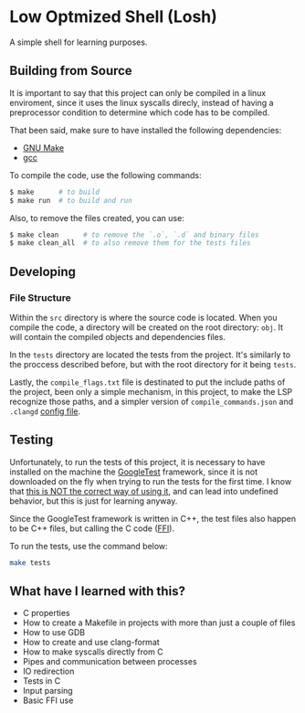 # Low Optmized Shell (Losh)

A simple shell for learning purposes.

## Building from Source

It is important to say that this project can only be compiled in a linux
enviroment, since it uses the linux syscalls direcly, instead of having a
preprocessor condition to determine which code has to be compiled.

That been said, make sure to have installed the following dependencies:

- [GNU Make](https://www.gnu.org/software/make/)
- [gcc](https://gcc.gnu.org/)

To compile the code, use the following commands:

```bash
$ make      # to build
$ make run  # to build and run
```

Also, to remove the files created, you can use:

```bash
$ make clean      # to remove the `.o`, `.d` and binary files
$ make clean_all  # to also remove them for the tests files
```

## Developing

### File Structure

Within the `src` directory is where the source code is located. When you
compile the code, a directory will be created on the root directory: `obj`.
It will contain the compiled objects and dependencies files.

In the `tests` directory are located the tests from the project. It's similarly
to the proccess described before, but with the root directory for it being `tests`.

Lastly, the `compile_flags.txt` file is destinated to put the include paths of
the project, been only a simple mechanism, in this project, to make the LSP
recognize those paths, and a simpler version of `compile_commands.json` and
`.clangd` [config file](https://clangd.llvm.org/config.html).

## Testing

Unfortunately, to run the tests of this project, it is necessary to have
installed on the machine the [GoogleTest](https://github.com/google/googletest)
framework, since it is not downloaded on the fly when trying to run the tests
for the first time. I know that [this is NOT the correct way of using it](
https://github.com/google/googletest/blob/36066cfecf79267bdf46ff82ca6c3b052f8f633c/googletest/docs/faq.md#why-is-it-not-recommended-to-install-a-pre-compiled-copy-of-google-test-for-example-into-usrlocal),
and can lead into undefined behavior, but this is just for learning anyway.

Since the GoogleTest framework is written in C++, the test files also happen
to be C++ files, but calling the C code ([FFI](
https://en.wikipedia.org/wiki/Foreign_function_interface)).

To run the tests, use the command below:

```bash
make tests
```

## What have I learned with this?

- C properties
- How to create a Makefile in projects with more than just a couple of files
- How to use GDB
- How to create and use clang-format
- How to make syscalls directly from C
- Pipes and communication between processes
- IO redirection
- Tests in C
- Input parsing
- Basic FFI use
